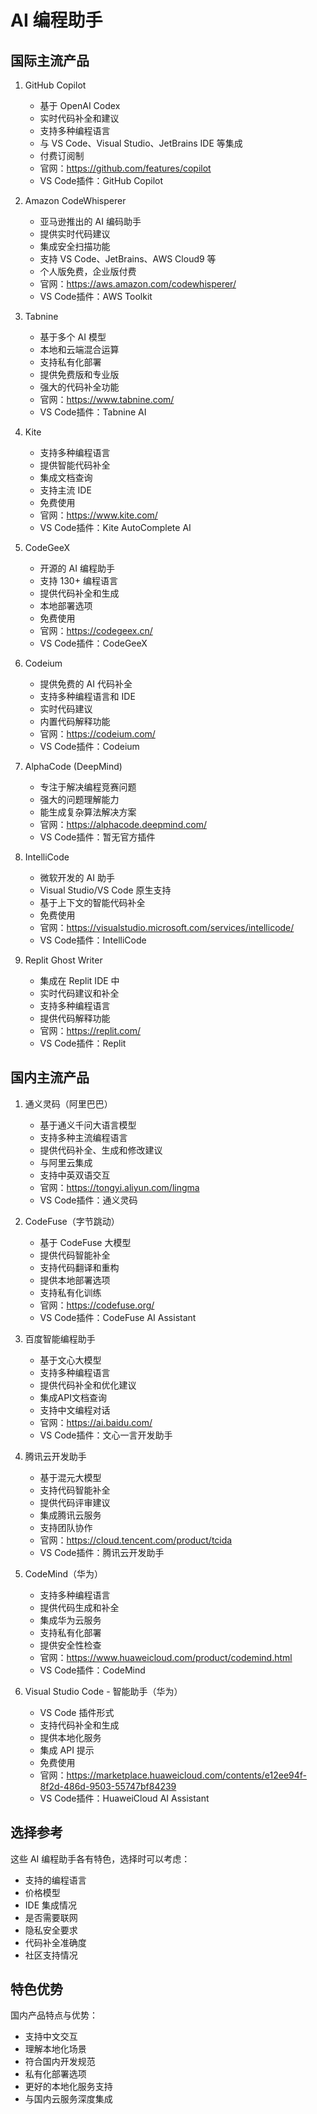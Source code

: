 # AI 编程助手

## 国际主流产品

1. GitHub Copilot
   - 基于 OpenAI Codex
   - 实时代码补全和建议
   - 支持多种编程语言
   - 与 VS Code、Visual Studio、JetBrains IDE 等集成
   - 付费订阅制
   - 官网：https://github.com/features/copilot
   - VS Code插件：GitHub Copilot

2. Amazon CodeWhisperer
   - 亚马逊推出的 AI 编码助手
   - 提供实时代码建议
   - 集成安全扫描功能
   - 支持 VS Code、JetBrains、AWS Cloud9 等
   - 个人版免费，企业版付费
   - 官网：https://aws.amazon.com/codewhisperer/
   - VS Code插件：AWS Toolkit

3. Tabnine
   - 基于多个 AI 模型
   - 本地和云端混合运算
   - 支持私有化部署
   - 提供免费版和专业版
   - 强大的代码补全功能
   - 官网：https://www.tabnine.com/
   - VS Code插件：Tabnine AI

4. Kite
   - 支持多种编程语言
   - 提供智能代码补全
   - 集成文档查询
   - 支持主流 IDE
   - 免费使用
   - 官网：https://www.kite.com/
   - VS Code插件：Kite AutoComplete AI

5. CodeGeeX
   - 开源的 AI 编程助手
   - 支持 130+ 编程语言
   - 提供代码补全和生成
   - 本地部署选项
   - 免费使用
   - 官网：https://codegeex.cn/
   - VS Code插件：CodeGeeX

6. Codeium
   - 提供免费的 AI 代码补全
   - 支持多种编程语言和 IDE
   - 实时代码建议
   - 内置代码解释功能
   - 官网：https://codeium.com/
   - VS Code插件：Codeium

7. AlphaCode (DeepMind)
   - 专注于解决编程竞赛问题
   - 强大的问题理解能力
   - 能生成复杂算法解决方案
   - 官网：https://alphacode.deepmind.com/
   - VS Code插件：暂无官方插件

8. IntelliCode
   - 微软开发的 AI 助手
   - Visual Studio/VS Code 原生支持
   - 基于上下文的智能代码补全
   - 免费使用
   - 官网：https://visualstudio.microsoft.com/services/intellicode/
   - VS Code插件：IntelliCode

9. Replit Ghost Writer
   - 集成在 Replit IDE 中
   - 实时代码建议和补全
   - 支持多种编程语言
   - 提供代码解释功能
   - 官网：https://replit.com/
   - VS Code插件：Replit

## 国内主流产品

1. 通义灵码（阿里巴巴）
   - 基于通义千问大语言模型
   - 支持多种主流编程语言
   - 提供代码补全、生成和修改建议
   - 与阿里云集成
   - 支持中英双语交互
   - 官网：https://tongyi.aliyun.com/lingma
   - VS Code插件：通义灵码

2. CodeFuse（字节跳动）
   - 基于 CodeFuse 大模型
   - 提供代码智能补全
   - 支持代码翻译和重构
   - 提供本地部署选项
   - 支持私有化训练
   - 官网：https://codefuse.org/
   - VS Code插件：CodeFuse AI Assistant

3. 百度智能编程助手
   - 基于文心大模型
   - 支持多种编程语言
   - 提供代码补全和优化建议
   - 集成API文档查询
   - 支持中文编程对话
   - 官网：https://ai.baidu.com/
   - VS Code插件：文心一言开发助手

4. 腾讯云开发助手
   - 基于混元大模型
   - 支持代码智能补全
   - 提供代码评审建议
   - 集成腾讯云服务
   - 支持团队协作
   - 官网：https://cloud.tencent.com/product/tcida
   - VS Code插件：腾讯云开发助手

5. CodeMind（华为）
   - 支持多种编程语言
   - 提供代码生成和补全
   - 集成华为云服务
   - 支持私有化部署
   - 提供安全性检查
   - 官网：https://www.huaweicloud.com/product/codemind.html
   - VS Code插件：CodeMind

6. Visual Studio Code - 智能助手（华为）
   - VS Code 插件形式
   - 支持代码补全和生成
   - 提供本地化服务
   - 集成 API 提示
   - 免费使用
   - 官网：https://marketplace.huaweicloud.com/contents/e12ee94f-8f2d-486d-9503-55747bf84239
   - VS Code插件：HuaweiCloud AI Assistant

## 选择参考

这些 AI 编程助手各有特色，选择时可以考虑：
- 支持的编程语言
- 价格模型
- IDE 集成情况
- 是否需要联网
- 隐私安全要求
- 代码补全准确度
- 社区支持情况

## 特色优势

国内产品特点与优势：
- 支持中文交互
- 理解本地化场景
- 符合国内开发规范
- 私有化部署选项
- 更好的本地化服务支持
- 与国内云服务深度集成